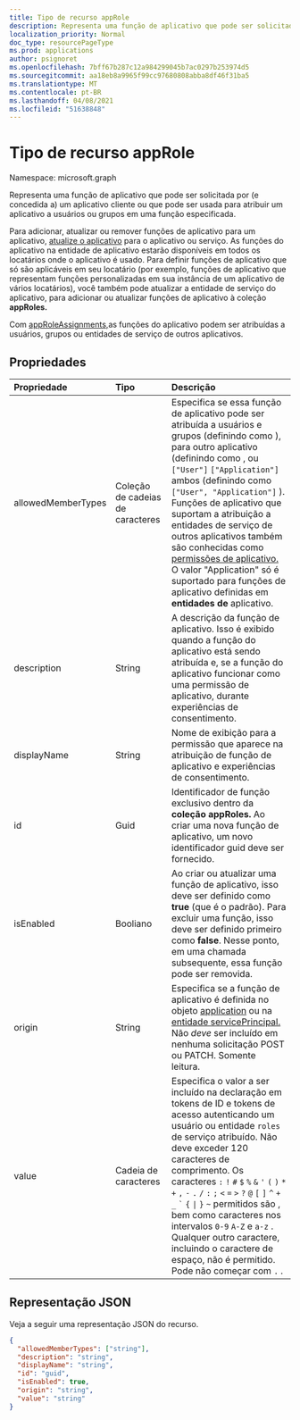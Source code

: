 ```yaml
---
title: Tipo de recurso appRole
description: Representa uma função de aplicativo que pode ser solicitada por um aplicativo cliente chamando outro aplicativo ou que pode ser usada para atribuir um aplicativo a usuários ou grupos em uma função de aplicativo especificada.
localization_priority: Normal
doc_type: resourcePageType
ms.prod: applications
author: psignoret
ms.openlocfilehash: 7bff67b287c12a984299045b7ac0297b253974d5
ms.sourcegitcommit: aa18eb8a9965f99cc97680808abba8df46f31ba5
ms.translationtype: MT
ms.contentlocale: pt-BR
ms.lasthandoff: 04/08/2021
ms.locfileid: "51638848"
---
```

# <a name="approle-resource-type"></a>Tipo de recurso appRole

Namespace: microsoft.graph

Representa uma função de aplicativo que pode ser solicitada por (e concedida a) um aplicativo cliente ou que pode ser usada para atribuir um aplicativo a usuários ou grupos em uma função especificada. 

Para adicionar, atualizar ou remover funções de aplicativo para um aplicativo, [atualize o aplicativo](../api/application-update.md) para o aplicativo ou serviço. As funções do aplicativo na entidade de aplicativo estarão disponíveis em todos os locatários onde o aplicativo é usado. Para definir funções de aplicativo que só são aplicáveis em seu locatário (por exemplo, funções [](../api/serviceprincipal-update.md) de aplicativo que representam funções personalizadas em sua instância de um aplicativo de vários locatários), você também pode atualizar a entidade de serviço do aplicativo, para adicionar ou atualizar funções de aplicativo à coleção **appRoles.**

Com [appRoleAssignments,](approleassignment.md)as funções do aplicativo podem ser atribuídas a usuários, grupos ou entidades de serviço de outros aplicativos.

## <a name="properties"></a>Propriedades

| Propriedade   | Tipo |Descrição|
|:---------------|:--------|:----------|
|allowedMemberTypes|Coleção de cadeias de caracteres|Especifica se essa função de aplicativo pode ser atribuída a usuários e grupos (definindo como ), para outro aplicativo (definindo como , ou `["User"]` `["Application"]` ambos (definindo como `["User", "Application"]` ). Funções de aplicativo que suportam a atribuição a entidades de serviço de outros aplicativos também são conhecidas como [permissões de aplicativo.](/graph/auth/auth-concepts#microsoft-graph-permissions) O valor "Application" só é suportado para funções de aplicativo definidas em **entidades de** aplicativo.|
|description|String|A descrição da função de aplicativo. Isso é exibido quando a função do aplicativo está sendo atribuída e, se a função do aplicativo funcionar como uma permissão de aplicativo, durante experiências de consentimento.|
|displayName|String|Nome de exibição para a permissão que aparece na atribuição de função de aplicativo e experiências de consentimento.|
|id|Guid|Identificador de função exclusivo dentro da **coleção appRoles.** Ao criar uma nova função de aplicativo, um novo identificador guid deve ser fornecido. |
|isEnabled|Booliano|Ao criar ou atualizar uma função de aplicativo, isso deve ser definido como **true** (que é o padrão). Para excluir uma função, isso deve ser definido primeiro como **false**.  Nesse ponto, em uma chamada subsequente, essa função pode ser removida.|
|origin|String| Especifica se a função de aplicativo é definida no objeto [application](application.md) ou na [entidade servicePrincipal.](serviceprincipal.md) Não _deve_ ser incluído em nenhuma solicitação POST ou PATCH. Somente leitura. |
|value|Cadeia de caracteres|Especifica o valor a ser incluído na declaração em tokens de ID e tokens de acesso autenticando um usuário ou entidade `roles` de serviço atribuído. Não deve exceder 120 caracteres de comprimento. Os caracteres `:` `!` `#` `$` `%` `&` `'` `(` `)` `*` `+` `,` `-` `.` `/` `:` `;` <code>&lt;</code> `=` <code>&gt;</code> `?` `@` `[` `]` `^` `+` `_` <code>&#96;</code> `{` <code>&#124;</code> `}` `~` permitidos são , bem como caracteres nos intervalos `0-9` `A-Z` e `a-z` . Qualquer outro caractere, incluindo o caractere de espaço, não é permitido. Pode não começar com `.` . |

## <a name="json-representation"></a>Representação JSON

Veja a seguir uma representação JSON do recurso.

<!-- {
  "blockType": "resource",
  "optionalProperties": [

  ],
  "@odata.type": "microsoft.graph.appRole"
}-->

```json
{
  "allowedMemberTypes": ["string"],
  "description": "string",
  "displayName": "string",
  "id": "guid",
  "isEnabled": true,
  "origin": "string",
  "value": "string"
}
```

<!-- uuid: 8fcb5dbc-d5aa-4681-8e31-b001d5168d79
2015-10-25 14:57:30 UTC -->
<!--
{
  "type": "#page.annotation",
  "description": "appRole resource",
  "keywords": "",
  "section": "documentation",
  "tocPath": "",
  "suppressions": []
}
-->

